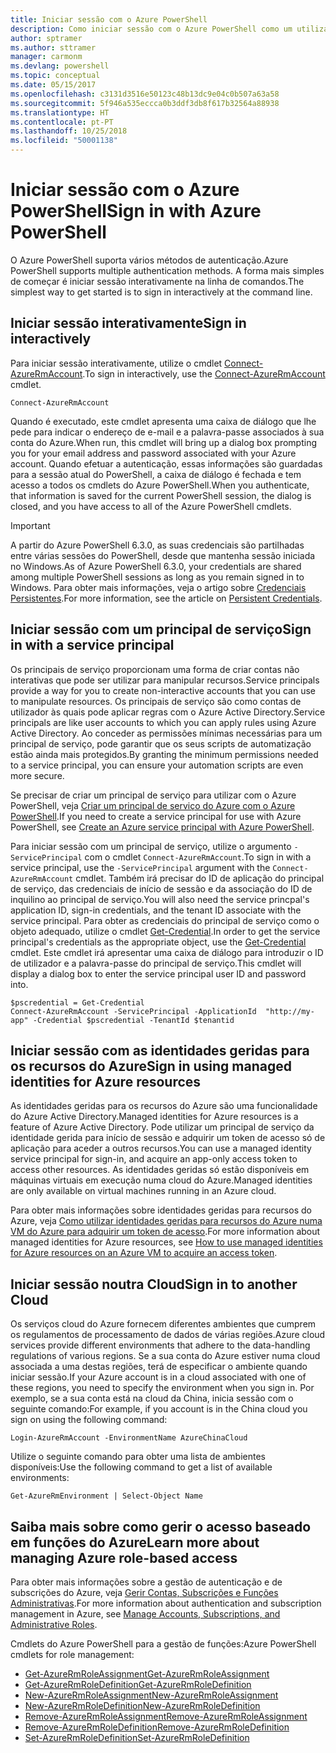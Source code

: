 ```yaml
---
title: Iniciar sessão com o Azure PowerShell
description: Como iniciar sessão com o Azure PowerShell como um utilizador, principal de serviço ou com identidades geridas para recursos do Azure.
author: sptramer
ms.author: sttramer
manager: carmonm
ms.devlang: powershell
ms.topic: conceptual
ms.date: 05/15/2017
ms.openlocfilehash: c3131d3516e50123c48b13dc9e04c0b507a63a58
ms.sourcegitcommit: 5f946a535eccca0b3ddf3db8f617b32564a88938
ms.translationtype: HT
ms.contentlocale: pt-PT
ms.lasthandoff: 10/25/2018
ms.locfileid: "50001138"
---
```

# <a name="sign-in-with-azure-powershell"></a><span data-ttu-id="864b8-103">Iniciar sessão com o Azure PowerShell</span><span class="sxs-lookup"><span data-stu-id="864b8-103">Sign in with Azure PowerShell</span></span>

<span data-ttu-id="864b8-104">O Azure PowerShell suporta vários métodos de autenticação.</span><span class="sxs-lookup"><span data-stu-id="864b8-104">Azure PowerShell supports multiple authentication methods.</span></span> <span data-ttu-id="864b8-105">A forma mais simples de começar é iniciar sessão interativamente na linha de comandos.</span><span class="sxs-lookup"><span data-stu-id="864b8-105">The simplest way to get started is to sign in interactively at the command line.</span></span>

## <a name="sign-in-interactively"></a><span data-ttu-id="864b8-106">Iniciar sessão interativamente</span><span class="sxs-lookup"><span data-stu-id="864b8-106">Sign in interactively</span></span>

<span data-ttu-id="864b8-107">Para iniciar sessão interativamente, utilize o cmdlet [Connect-AzureRmAccount](/powershell/module/azurerm.profile/connect-azurermaccount).</span><span class="sxs-lookup"><span data-stu-id="864b8-107">To sign in interactively, use the [Connect-AzureRmAccount](/powershell/module/azurerm.profile/connect-azurermaccount) cmdlet.</span></span>

```azurepowershell
Connect-AzureRmAccount
```

<span data-ttu-id="864b8-108">Quando é executado, este cmdlet apresenta uma caixa de diálogo que lhe pede para indicar o endereço de e-mail e a palavra-passe associados à sua conta do Azure.</span><span class="sxs-lookup"><span data-stu-id="864b8-108">When run, this cmdlet will bring up a dialog box prompting you for your email address and password associated with your Azure account.</span></span> <span data-ttu-id="864b8-109">Quando efetuar a autenticação, essas informações são guardadas para a sessão atual do PowerShell, a caixa de diálogo é fechada e tem acesso a todos os cmdlets do Azure PowerShell.</span><span class="sxs-lookup"><span data-stu-id="864b8-109">When you authenticate, that information is saved for the current PowerShell session, the dialog is closed, and you have access to all of the Azure PowerShell cmdlets.</span></span>

> [!IMPORTANT]
> <span data-ttu-id="864b8-110">A partir do Azure PowerShell 6.3.0, as suas credenciais são partilhadas entre várias sessões do PowerShell, desde que mantenha sessão iniciada no Windows.</span><span class="sxs-lookup"><span data-stu-id="864b8-110">As of Azure PowerShell 6.3.0, your credentials are shared among multiple PowerShell sessions as long as you remain signed in to Windows.</span></span> <span data-ttu-id="864b8-111">Para obter mais informações, veja o artigo sobre [Credenciais Persistentes](context-persistence.md).</span><span class="sxs-lookup"><span data-stu-id="864b8-111">For more information, see the article on [Persistent Credentials](context-persistence.md).</span></span>

## <a name="sign-in-with-a-service-principal"></a><span data-ttu-id="864b8-112">Iniciar sessão com um principal de serviço</span><span class="sxs-lookup"><span data-stu-id="864b8-112">Sign in with a service principal</span></span>

<span data-ttu-id="864b8-113">Os principais de serviço proporcionam uma forma de criar contas não interativas que pode ser utilizar para manipular recursos.</span><span class="sxs-lookup"><span data-stu-id="864b8-113">Service principals provide a way for you to create non-interactive accounts that you can use to manipulate resources.</span></span> <span data-ttu-id="864b8-114">Os principais de serviço são como contas de utilizador às quais pode aplicar regras com o Azure Active Directory.</span><span class="sxs-lookup"><span data-stu-id="864b8-114">Service principals are like user accounts to which you can apply rules using Azure Active Directory.</span></span> <span data-ttu-id="864b8-115">Ao conceder as permissões mínimas necessárias para um principal de serviço, pode garantir que os seus scripts de automatização estão ainda mais protegidos.</span><span class="sxs-lookup"><span data-stu-id="864b8-115">By granting the minimum permissions needed to a service principal, you can ensure your automation scripts are even more secure.</span></span>

<span data-ttu-id="864b8-116">Se precisar de criar um principal de serviço para utilizar com o Azure PowerShell, veja [Criar um principal de serviço do Azure com o Azure PowerShell](create-azure-service-principal-azureps.md).</span><span class="sxs-lookup"><span data-stu-id="864b8-116">If you need to create a service principal for use with Azure PowerShell, see [Create an Azure service principal with Azure PowerShell](create-azure-service-principal-azureps.md).</span></span>

<span data-ttu-id="864b8-117">Para iniciar sessão com um principal de serviço, utilize o argumento `-ServicePrincipal` com o cmdlet `Connect-AzureRmAccount`.</span><span class="sxs-lookup"><span data-stu-id="864b8-117">To sign in with a service principal, use the `-ServicePrincipal` argument with the `Connect-AzureRmAccount` cmdlet.</span></span> <span data-ttu-id="864b8-118">Também irá precisar do ID de aplicação do principal de serviço, das credenciais de início de sessão e da associação do ID de inquilino ao principal de serviço.</span><span class="sxs-lookup"><span data-stu-id="864b8-118">You will also need the service princpal's application ID, sign-in credentials, and the tenant ID associate with the service principal.</span></span> <span data-ttu-id="864b8-119">Para obter as credenciais do principal de serviço como o objeto adequado, utilize o cmdlet [Get-Credential](/powershell/module/microsoft.powershell.security/get-credential).</span><span class="sxs-lookup"><span data-stu-id="864b8-119">In order to get the service principal's credentials as the appropriate object, use the [Get-Credential](/powershell/module/microsoft.powershell.security/get-credential) cmdlet.</span></span> <span data-ttu-id="864b8-120">Este cmdlet irá apresentar uma caixa de diálogo para introduzir o ID de utilizador e a palavra-passe do principal de serviço.</span><span class="sxs-lookup"><span data-stu-id="864b8-120">This cmdlet will display a dialog box to enter the service principal user ID and password into.</span></span>

```azurepowershell-interactive
$pscredential = Get-Credential
Connect-AzureRmAccount -ServicePrincipal -ApplicationId  "http://my-app" -Credential $pscredential -TenantId $tenantid
```

## <a name="sign-in-using-managed-identities-for-azure-resources"></a><span data-ttu-id="864b8-121">Iniciar sessão com as identidades geridas para os recursos do Azure</span><span class="sxs-lookup"><span data-stu-id="864b8-121">Sign in using managed identities for Azure resources</span></span>

<span data-ttu-id="864b8-122">As identidades geridas para os recursos do Azure são uma funcionalidade do Azure Active Directory.</span><span class="sxs-lookup"><span data-stu-id="864b8-122">Managed identities for Azure resources is a feature of Azure Active Directory.</span></span> <span data-ttu-id="864b8-123">Pode utilizar um principal de serviço da identidade gerida para início de sessão e adquirir um token de acesso só de aplicação para aceder a outros recursos.</span><span class="sxs-lookup"><span data-stu-id="864b8-123">You can use a managed identity service principal for sign-in, and acquire an app-only access token to access other resources.</span></span> <span data-ttu-id="864b8-124">As identidades geridas só estão disponíveis em máquinas virtuais em execução numa cloud do Azure.</span><span class="sxs-lookup"><span data-stu-id="864b8-124">Managed identities are only available on virtual machines running in an Azure cloud.</span></span>

<span data-ttu-id="864b8-125">Para obter mais informações sobre identidades geridas para recursos do Azure, veja [Como utilizar identidades geridas para recursos do Azure numa VM do Azure para adquirir um token de acesso](/azure/active-directory/managed-identities-azure-resources/how-to-use-vm-token).</span><span class="sxs-lookup"><span data-stu-id="864b8-125">For more information about managed identities for Azure resources, see [How to use managed identities for Azure resources on an Azure VM to acquire an access token](/azure/active-directory/managed-identities-azure-resources/how-to-use-vm-token).</span></span>

## <a name="sign-in-to-another-cloud"></a><span data-ttu-id="864b8-126">Iniciar sessão noutra Cloud</span><span class="sxs-lookup"><span data-stu-id="864b8-126">Sign in to another Cloud</span></span>

<span data-ttu-id="864b8-127">Os serviços cloud do Azure fornecem diferentes ambientes que cumprem os regulamentos de processamento de dados de várias regiões.</span><span class="sxs-lookup"><span data-stu-id="864b8-127">Azure cloud services provide different environments that adhere to the data-handling regulations of various regions.</span></span> <span data-ttu-id="864b8-128">Se a sua conta do Azure estiver numa cloud associada a uma destas regiões, terá de especificar o ambiente quando iniciar sessão.</span><span class="sxs-lookup"><span data-stu-id="864b8-128">If your Azure account is in a cloud associated with one of these regions, you need to specify the environment when you sign in.</span></span> <span data-ttu-id="864b8-129">Por exemplo, se a sua conta está na cloud da China, inicia sessão com o seguinte comando:</span><span class="sxs-lookup"><span data-stu-id="864b8-129">For example, if you account is in the China cloud you sign on using the following command:</span></span>

```azurepowershell-interactive
Login-AzureRmAccount -EnvironmentName AzureChinaCloud
```

<span data-ttu-id="864b8-130">Utilize o seguinte comando para obter uma lista de ambientes disponíveis:</span><span class="sxs-lookup"><span data-stu-id="864b8-130">Use the following command to get a list of available environments:</span></span>

```azurepowershell-interactive
Get-AzureRmEnvironment | Select-Object Name
```

## <a name="learn-more-about-managing-azure-role-based-access"></a><span data-ttu-id="864b8-131">Saiba mais sobre como gerir o acesso baseado em funções do Azure</span><span class="sxs-lookup"><span data-stu-id="864b8-131">Learn more about managing Azure role-based access</span></span>

<span data-ttu-id="864b8-132">Para obter mais informações sobre a gestão de autenticação e de subscrições do Azure, veja [Gerir Contas, Subscrições e Funções Administrativas](/azure/active-directory/role-based-access-control-configure).</span><span class="sxs-lookup"><span data-stu-id="864b8-132">For more information about authentication and subscription management in Azure, see [Manage Accounts, Subscriptions, and Administrative Roles](/azure/active-directory/role-based-access-control-configure).</span></span>

<span data-ttu-id="864b8-133">Cmdlets do Azure PowerShell para a gestão de funções:</span><span class="sxs-lookup"><span data-stu-id="864b8-133">Azure PowerShell cmdlets for role management:</span></span>

* [<span data-ttu-id="864b8-134">Get-AzureRmRoleAssignment</span><span class="sxs-lookup"><span data-stu-id="864b8-134">Get-AzureRmRoleAssignment</span></span>](/powershell/module/AzureRM.Resources/Get-AzureRmRoleAssignment)
* [<span data-ttu-id="864b8-135">Get-AzureRmRoleDefinition</span><span class="sxs-lookup"><span data-stu-id="864b8-135">Get-AzureRmRoleDefinition</span></span>](/powershell/module/AzureRM.Resources/Get-AzureRmRoleDefinition)
* [<span data-ttu-id="864b8-136">New-AzureRmRoleAssignment</span><span class="sxs-lookup"><span data-stu-id="864b8-136">New-AzureRmRoleAssignment</span></span>](/powershell/module/AzureRM.Resources/New-AzureRmRoleAssignment)
* [<span data-ttu-id="864b8-137">New-AzureRmRoleDefinition</span><span class="sxs-lookup"><span data-stu-id="864b8-137">New-AzureRmRoleDefinition</span></span>](/powershell/module/AzureRM.Resources/New-AzureRmRoleDefinition)
* [<span data-ttu-id="864b8-138">Remove-AzureRmRoleAssignment</span><span class="sxs-lookup"><span data-stu-id="864b8-138">Remove-AzureRmRoleAssignment</span></span>](/powershell/module/AzureRM.Resources/Remove-AzureRmRoleAssignment)
* [<span data-ttu-id="864b8-139">Remove-AzureRmRoleDefinition</span><span class="sxs-lookup"><span data-stu-id="864b8-139">Remove-AzureRmRoleDefinition</span></span>](/powershell/module/AzureRM.Resources/Remove-AzureRmRoleDefinition)
* [<span data-ttu-id="864b8-140">Set-AzureRmRoleDefinition</span><span class="sxs-lookup"><span data-stu-id="864b8-140">Set-AzureRmRoleDefinition</span></span>](/powershell/moduel/AzureRM.Resources/Set-AzureRmRoleDefinition)
